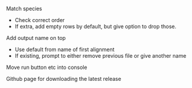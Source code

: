 Match species
- Check correct order
- If extra, add empty rows by default, but give option to drop those.

Add output name on top
- Use default from name of first alignment
- If existing, prompt to either remove previous file or give another name

Move run button etc into console

Github page for downloading the latest release
